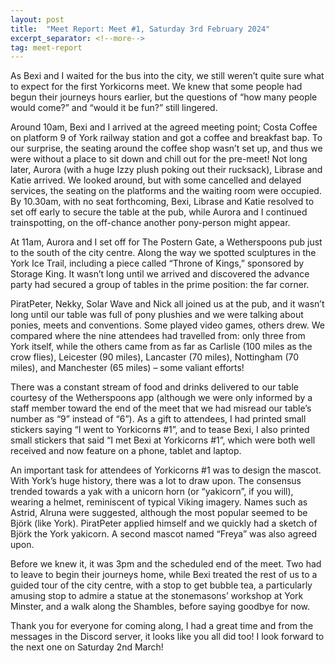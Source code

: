 ```yaml
---
layout: post
title:  "Meet Report: Meet #1, Saturday 3rd February 2024"
excerpt_separator: <!--more-->
tag: meet-report
---
```


As Bexi and I waited for the bus into the city, we still weren’t quite sure 
what to expect for the first Yorkicorns meet. We knew that some people had 
begun their journeys hours earlier, but the questions of “how many people 
would come?” and “would it be fun?” still lingered.

<!--more-->

Around 10am, Bexi and I arrived at the agreed meeting point; Costa Coffee 
on platform 9 of York railway station and got a coffee and breakfast bap. 
To our surprise, the seating around the coffee shop wasn’t set up, and thus 
we were without a place to sit down and chill out for the pre-meet! Not long 
later, Aurora (with a huge Izzy plush poking out their rucksack), Librase 
and Katie arrived. We looked around, but with some cancelled and delayed 
services, the seating on the platforms and the waiting room were occupied. 
By 10.30am, with no seat forthcoming, Bexi, Librase and Katie resolved to set 
off early to secure the table at the pub, while Aurora and I continued 
trainspotting, on the off-chance another pony-person might appear. 

At 11am, Aurora and I set off for The Postern Gate, a Wetherspoons pub just to 
the south of the city centre. Along the way we spotted sculptures in the York 
Ice Trail, including a piece called “Throne of Kings,” sponsored by Storage 
King. It wasn’t long until we arrived and discovered the advance party had 
secured a group of tables in the prime position: the far corner.

PiratPeter, Nekky, Solar Wave and Nick all joined us at the pub, and it wasn’t 
long until our table was full of pony plushies and we were talking about ponies, 
meets and conventions. Some played video games, others drew. We compared where 
the nine attendees had travelled from: only three from York itself, while the 
others came from as far as Carlisle (100 miles as the crow flies), Leicester 
(90 miles), Lancaster (70 miles), Nottingham (70 miles), and Manchester (65 
miles) – some valiant efforts!

There was a constant stream of food and drinks delivered to our table courtesy of 
the Wetherspoons app (although we were only informed by a staff member toward the 
end of the meet that we had misread our table’s number as “9” instead of “6”). 
As a gift to attendees, I had printed small stickers saying “I went to Yorkicorns 
#1”, and to tease Bexi, I also printed small stickers that said “I met Bexi at 
Yorkicorns #1”, which were both well received and now feature on a phone, tablet 
and laptop.

An important task for attendees of Yorkicorns #1 was to design the mascot. With 
York’s huge history, there was a lot to draw upon. The consensus trended towards 
a yak with a unicorn horn (or “yakicorn”, if you will), wearing a helmet, 
reminiscent of typical Viking imagery. Names such as Astrid, Alruna were suggested, 
although the most popular seemed to be Björk (like York). PiratPeter applied 
himself and we quickly had a sketch of Björk the York yakicorn. A second mascot 
named “Freya” was also agreed upon.

Before we knew it, it was 3pm and the scheduled end of the meet. Two had to leave to 
begin their journeys home, while Bexi treated the rest of us to a guided tour of 
the city centre, with a stop to get bubble tea, a particularly amusing stop to 
admire a statue at the stonemasons’ workshop at York Minster, and a walk along 
the Shambles, before saying goodbye for now.

Thank you for everyone for coming along, I had a great time and from the messages in 
the Discord server, it looks like you all did too! I look forward to the next one 
on Saturday 2nd March!

